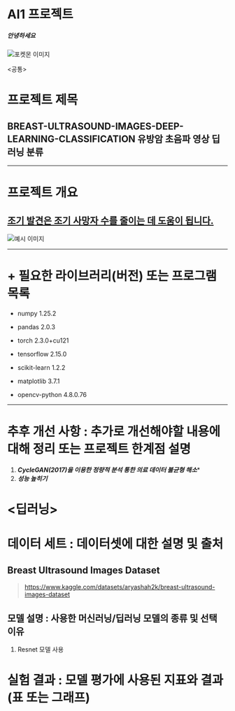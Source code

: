 # AI1 프로젝트

##### 안녕하세요
![포켓몬 이미지](https://github.com/woogunny/BREAST-ULTRASOUND-IMAGES-DEEP-LEARNING-CLASSIFICATION-/blob/main/pocket.png)



<공통>

# **프로젝트 제목** 

## **BREAST-ULTRASOUND-IMAGES-DEEP-LEARNING-CLASSIFICATION 유방암 초음파 영상 딥러닝 분류**


*******


# 프로젝트 개요 

## <u>조기 발견은 조기 사망자 수를 줄이는 데 도움이 됩니다.</u>
 


![예시 이미지](https://github.com/woogunny/BREAST-ULTRASOUND-IMAGES-DEEP-LEARNING-CLASSIFICATION-/blob/main/example.png)


***********
# + 필요한 라이브러리(버전) 또는 프로그램 목록


  + numpy                            1.25.2


  + pandas                           2.0.3


  + torch                            2.3.0+cu121


  + tensorflow                       2.15.0


  + scikit-learn                     1.2.2


  + matplotlib                       3.7.1


  + opencv-python                    4.8.0.76


*********


# 추후 개선 사항 : 추가로 개선해야할 내용에 대해 정리 또는 프로젝트 한계점 설명
1. ***CycleGAN(2017)을 이용한 정량적 분석 통한 의료 데이터 불균형 해소****
2. ***성능 높히기***


# <딥러닝>

# 데이터 세트 : 데이터셋에 대한 설명 및 출처

## Breast Ultrasound Images Dataset

>https://www.kaggle.com/datasets/aryashah2k/breast-ultrasound-images-dataset


## 모델 설명 : 사용한 머신러닝/딥러닝 모델의 종류 및 선택 이유
1. Resnet 모델 사용


# 실험 결과 : 모델 평가에 사용된 지표와 결과(표 또는 그래프)





